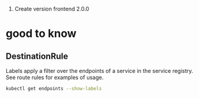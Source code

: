1. Create version frontend 2.0.0




# good to know 

## DestinationRule
Labels apply a filter over the endpoints of a service in the service registry. See route rules for examples of usage.

```bash
kubectl get endpoints --show-labels
```


